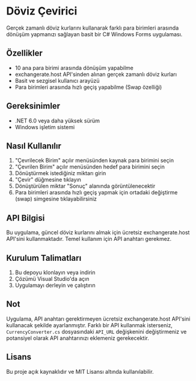 # Döviz Çevirici

Gerçek zamanlı döviz kurlarını kullanarak farklı para birimleri arasında dönüşüm yapmanızı sağlayan basit bir C# Windows Forms uygulaması.

## Özellikler

- 10 ana para birimi arasında dönüşüm yapabilme
- exchangerate.host API'sinden alınan gerçek zamanlı döviz kurları
- Basit ve sezgisel kullanıcı arayüzü
- Para birimleri arasında hızlı geçiş yapabilme (Swap özelliği)

## Gereksinimler

- .NET 6.0 veya daha yüksek sürüm
- Windows işletim sistemi

## Nasıl Kullanılır

1. "Çevrilecek Birim" açılır menüsünden kaynak para birimini seçin
2. "Çevrilen Birim" açılır menüsünden hedef para birimini seçin
3. Dönüştürmek istediğiniz miktarı girin
4. "Çevir" düğmesine tıklayın
5. Dönüştürülen miktar "Sonuç" alanında görüntülenecektir
6. Para birimleri arasında hızlı geçiş yapmak için ortadaki değiştirme (swap) simgesine tıklayabilirsiniz

## API Bilgisi

Bu uygulama, güncel döviz kurlarını almak için ücretsiz exchangerate.host API'sini kullanmaktadır. Temel kullanım için API anahtarı gerekmez.

## Kurulum Talimatları

1. Bu depoyu klonlayın veya indirin
2. Çözümü Visual Studio'da açın
3. Uygulamayı derleyin ve çalıştırın

## Not

Uygulama, API anahtarı gerektirmeyen ücretsiz exchangerate.host API'sini kullanacak şekilde ayarlanmıştır. Farklı bir API kullanmak isterseniz, `CurrencyConverter.cs` dosyasındaki `API_URL` değişkenini değiştirmeniz ve potansiyel olarak API anahtarınızı eklemeniz gerekecektir.

## Lisans

Bu proje açık kaynaklıdır ve MIT Lisansı altında kullanılabilir.
